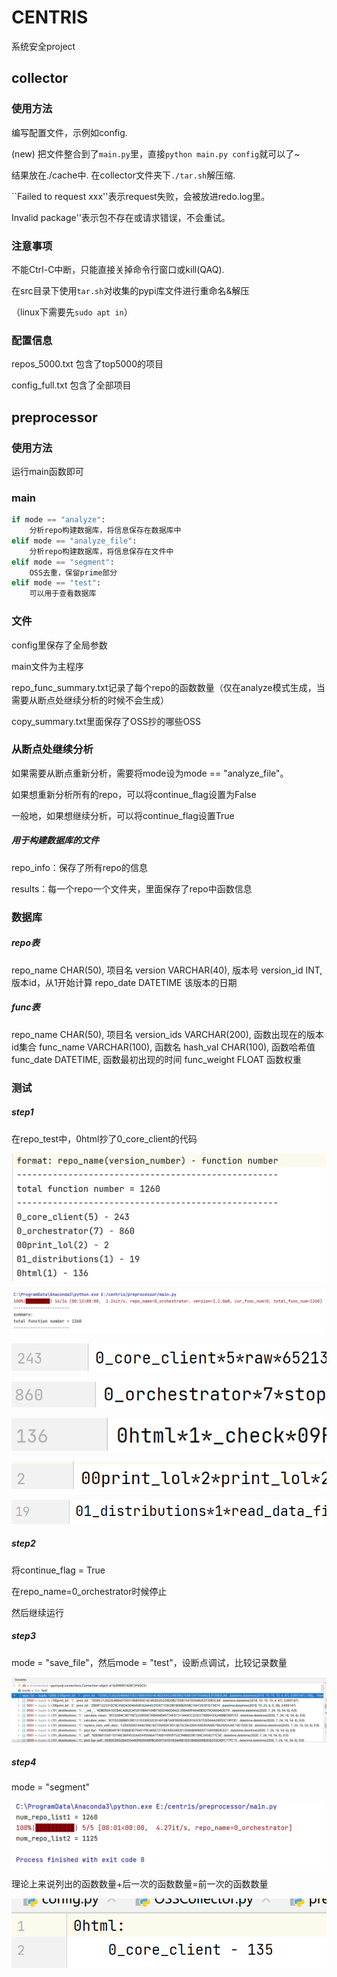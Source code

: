 # CENTRIS
系统安全project



## collector

### 使用方法

编写配置文件，示例如config.

(new) 把文件整合到了`main.py`里，直接`python main.py config`就可以了\~

结果放在./cache中.
在collector文件夹下`./tar.sh`解压缩.

``Failed to request xxx''表示request失败，会被放进redo.log里。

Invalid package''表示包不存在或请求错误，不会重试。

### 注意事项

不能Ctrl-C中断，只能直接关掉命令行窗口或kill(QAQ).



在src目录下使用`tar.sh`对收集的pypi库文件进行重命名&解压

（linux下需要先`sudo apt in`）

### 配置信息

repos_5000.txt	包含了top5000的项目

config_full.txt		包含了全部项目



## preprocessor

### 使用方法

运行main函数即可



### main

```python
if mode == "analyze":
	分析repo构建数据库，将信息保存在数据库中
elif mode == "analyze_file":
    分析repo构建数据库，将信息保存在文件中
elif mode == "segment":
    OSS去重，保留prime部分
elif mode == "test":
    可以用于查看数据库
```



### 文件

config里保存了全局参数

main文件为主程序



repo_func_summary.txt记录了每个repo的函数数量（仅在analyze模式生成，当需要从断点处继续分析的时候不会生成）

copy_summary.txt里面保存了OSS抄的哪些OSS



### 从断点处继续分析

如果需要从断点重新分析，需要将mode设为mode == "analyze_file"。

如果想重新分析所有的repo，可以将continue_flag设置为False

一般地，如果想继续分析，可以将continue_flag设置True



##### 用于构建数据库的文件

repo_info：保存了所有repo的信息

results：每一个repo一个文件夹，里面保存了repo中函数信息



### 数据库

##### repo表

repo_name CHAR(50),	项目名
version VARCHAR(40),	版本号
version_id INT,		版本id，从1开始计算
repo_date DATETIME	该版本的日期



##### func表

repo_name CHAR(50),		项目名
version_ids VARCHAR(200),	函数出现在的版本id集合
func_name VARCHAR(100),	函数名
hash_val CHAR(100),		函数哈希值
func_date DATETIME,		函数最初出现的时间
func_weight FLOAT		函数权重



### 测试

##### step1

在repo_test中，0html抄了0_core_client的代码

![image-20220531204339330](README.assets/image-20220531204339330.png)

![image-20220531203125571](README.assets/image-20220531203125571.png)

![image-20220531203346137](README.assets/image-20220531203346137.png)

![image-20220531203359873](README.assets/image-20220531203359873.png)

![image-20220531203414747](README.assets/image-20220531203414747.png)

![image-20220531203423519](README.assets/image-20220531203423519.png)

![image-20220531203433110](README.assets/image-20220531203433110.png)

##### step2

将continue_flag = True

在repo_name=0_orchestrator时候停止

然后继续运行



##### step3

mode = "save_file"，然后mode = "test"，设断点调试，比较记录数量

![image-20220531203844477](README.assets/image-20220531203844477.png)



##### step4

mode = "segment"

![image-20220531203947363](README.assets/image-20220531203947363.png)

理论上来说列出的函数数量+后一次的函数数量=前一次的函数数量

![image-20220531203955129](README.assets/image-20220531203955129.png)
